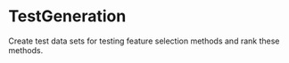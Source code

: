 TestGeneration
==============

Create test data sets for testing feature selection methods and rank these methods.  
